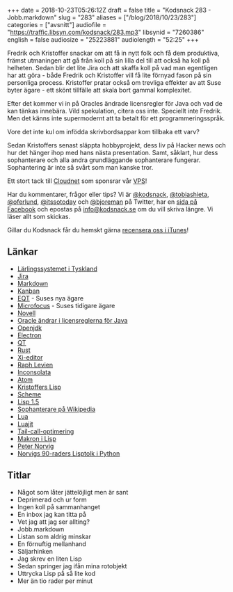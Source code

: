 +++
date = 2018-10-23T05:26:12Z
draft = false
title = "Kodsnack 283 - Jobb.markdown"
slug = "283"
aliases = ["/blog/2018/10/23/283"]
categories = ["avsnitt"]
audiofile = "https://traffic.libsyn.com/kodsnack/283.mp3"
libsynid = "7260386"
english = false
audiosize = "25223881"
audiolength = "52:25"
+++

Fredrik och Kristoffer snackar om att få in nytt folk och få dem produktiva, främst utmaningen att gå från koll på sin lilla del till att också ha koll på helheten. Sedan blir det lite Jira och att skaffa koll på vad man egentligen har att göra - både Fredrik och Kristoffer vill få lite förnyad fason på sin personliga process. Kristoffer pratar också om trevliga effekter av att Suse byter ägare - ett skönt tillfälle att skala bort gammal komplexitet.

Efter det kommer vi in på Oracles ändrade licensregler för Java och vad de kan tänkas innebära. Vild spekulation, citera oss inte. Speciellt inte Fredrik. Men det känns inte supermodernt att ta betalt för ett programmeringsspråk.

Vore det inte kul om infödda skrivbordsappar kom tillbaka ett varv?

Sedan Kristoffers senast släppta hobbyprojekt, dess liv på Hacker news och hur det hänger ihop med hans nästa presentation. Samt, såklart, hur dess sophanterare och alla andra grundläggande sophanterare fungerar. Sophantering är inte så svårt som man kanske tror.

Ett stort tack till [Cloudnet](http://www.cloudnet.se) som sponsrar vår [VPS](http://en.wikipedia.org/wiki/Virtual_private_server)!

Har du kommentarer, frågor eller tips? Vi är [@kodsnack](https://www.twitter.com/kodsnack), [@tobiashieta](https://www.twitter.com/tobiashieta), [@oferlund](https://www.twitter.com/oferlund), [@itssotoday](https://twitter.com/itssotoday) och [@bjoreman](https://www.twitter.com/bjoreman) på Twitter, har en [sida på Facebook](https://www.facebook.com/kodsnack) och epostas på [info@kodsnack.se](mailto:info@kodsnack.se) om du vill skriva längre. Vi läser allt som skickas.

Gillar du Kodsnack får du hemskt gärna [recensera oss i iTunes](http://itunes.apple.com/se/podcast/kodsnack/id561631498?l=en)!

## Länkar ##
* [Lärlingssystemet i Tyskland](https://arbetet.se/2013/11/15/i-tyskland-ar-larlingsvagen-val-upptrampad/)
* [Jira](https://en.wikipedia.org/wiki/Jira_%28software%29)
* [Markdown](https://en.wikipedia.org/wiki/Markdown)
* [Kanban](https://en.wikipedia.org/wiki/Jira_%28software%29)
* [EQT](https://www.eqtpartners.com/) - Suses nya ägare
* [Microfocus](https://www.microfocus.com/) - Suses tidigare ägare
* [Novell](https://en.wikipedia.org/wiki/Novell)
* [Oracle ändrar i licensreglerna för Java](https://www.v3.co.uk/v3-uk/news/3030652/oracle-java-se-8-business-users-must-buy-a-licence-from-january-next-year)
* [Openjdk](https://openjdk.java.net/)
* [Electron](https://electronjs.org/)
* [QT](https://en.wikipedia.org/wiki/Qt_%28software%29)
* [Rust](https://www.rust-lang.org/sv-SE/)
* [Xi-editor](https://xi-editor.github.io/xi-editor/)
* [Raph Levien](https://en.wikipedia.org/wiki/Raph_Levien)
* [Inconsolata](https://en.wikipedia.org/wiki/Inconsolata)
* [Atom](https://atom.io/)
* [Kristoffers Lisp](https://github.com/krig/LISP)
* [Scheme](https://en.wikipedia.org/wiki/Scheme_%28programming_language%29)
* [Lisp 1.5](http://www.softwarepreservation.org/projects/LISP/lisp15_family/)
* [Sophanterare på Wikipedia](https://en.wikipedia.org/wiki/Garbage_collection_%28computer_science%29)
* [Lua](https://en.wikipedia.org/wiki/Lua_%28programming_language%29)
* [Luajit](http://luajit.org/)
* [Tail-call-optimering](http://wiki.c2.com/?TailCallOptimization)
* [Makron i Lisp](https://stackoverflow.com/questions/267862/what-makes-lisp-macros-so-special)
* [Peter Norvig](https://en.wikipedia.org/wiki/Peter_Norvig)
* [Norvigs 90-raders Lisptolk i Python](http://norvig.com/lispy.html)

## Titlar ##
* Något som låter jättelöjligt men är sant
* Deprimerad och ur form
* Ingen koll på sammanhanget
* En inbox jag kan titta på
* Vet jag att jag ser allting?
* Jobb.markdown
* Listan som aldrig minskar
* En förnuftig mellanhand
* Säljarhinken
* Jag skrev en liten Lisp
* Sedan springer jag ifån mina rotobjekt
* Uttrycka Lisp på så lite kod
* Mer än tio rader per minut